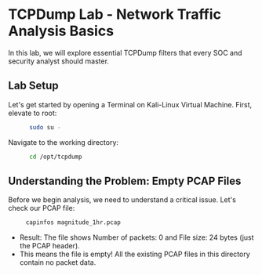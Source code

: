 # TCPDump Lab - Network Traffic Analysis Basics
In this lab, we will explore essential TCPDump filters that every SOC and security analyst should master.

## Lab Setup
Let's get started by opening a Terminal on Kali-Linux Virtual Machine.
First, elevate to root:

```bash
      sudo su -
```
Navigate to the working directory:

```bash
      cd /opt/tcpdump
```
## Understanding the Problem: Empty PCAP Files
Before we begin analysis, we need to understand a critical issue. Let's check our PCAP file:

```bash
     capinfos magnitude_1hr.pcap
```

- Result: The file shows Number of packets: 0 and File size: 24 bytes (just the PCAP header).
- This means the file is empty! All the existing PCAP files in this directory contain no packet data.
